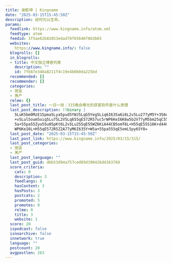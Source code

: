 ```yaml
---
title: 谢乾坤 | Kingname
date: "2025-03-15T15:45:50Z"
description: 给时光以生命。
params:
  feedlink: https://www.kingname.info/atom.xml
  feedtype: atom
  feedid: 3f5ae62b82053edad78f65646f863b03
  websites:
    https://www.kingname.info/: false
  blogrolls: []
  in_blogrolls:
  - title: 中文独立博客列表
    description: ""
    id: 7fb87e348a8211f4c19e4b0b0da225bd
  recommended: []
  recommender: []
  categories:
  - 爬虫
  - 黑产
  relme: {}
  last_post_title: 一日一技：315晚会曝光的获客软件是什么原理
  last_post_description: !!binary |
    5LuK5bm0MzE15pma5Lya5pud5YWJ5LqG5Yeg5Liq6I635a6i6L2v5Lu277yM5Y+356ew5Y
    +v5Lul5oum5oiq5Lu75L2V5Lq655qE572R57uc5rWP6KeI6K6w5b2V77yM5bm25qC55o2u
    5a+55pa55Zyo55u05pKt6L2v5Lu255qE55WZ6KiA44CB5omT6L+H55qE55S16K+d44CB5r
    WP6KeI6L+H55qE572R5Z2A77yM6I635Y+W5a+55pa555qE5omL5py65Y8=
  last_post_date: "2025-03-15T15:45:50Z"
  last_post_link: https://www.kingname.info/2025/03/15/315/
  last_post_categories:
  - 爬虫
  - 黑产
  last_post_language: ""
  last_post_guid: d6b53d94a757ced89d390426d4363769
  score_criteria:
    cats: 0
    description: 3
    feedlangs: 0
    hasContent: 3
    hasPosts: 3
    postcats: 2
    promoted: 5
    promotes: 0
    relme: 0
    title: 3
    website: 1
  score: 20
  ispodcast: false
  isnoarchive: false
  innetwork: true
  language: ""
  postcount: 20
  avgpostlen: 263
---
```

